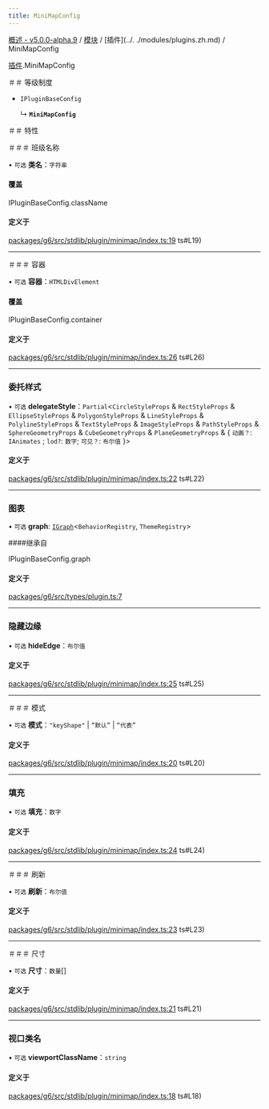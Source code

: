 ```yaml
---
title: MiniMapConfig
---
```


[概述 - v5.0.0-alpha.9](../../README.zh.md) / [模块](../../modules.zh.md) / [插件](../. ./modules/plugins.zh.md) / MiniMapConfig 

 [插件](../../modules/plugins.zh.md).MiniMapConfig 

 ＃＃ 等级制度 

 - `IPluginBaseConfig` 

   ↳ **`MiniMapConfig`** 

 ＃＃ 特性 

 ＃＃＃ 班级名称 

 • `可选` **类名**：`字符串` 

 #### 覆盖 

 IPluginBaseConfig.className 

 #### 定义于 

 [packages/g6/src/stdlib/plugin/minimap/index.ts:19](https://github.com/antvis/G6/blob/f03c826ec6/packages/g6/src/stdlib/plugin/minimap/index.ts) ts#L19) 

 ___ 

 ＃＃＃ 容器 

 • `可选` **容器**：`HTMLDivElement` 

 #### 覆盖 

 IPluginBaseConfig.container 

 #### 定义于 

 [packages/g6/src/stdlib/plugin/minimap/index.ts:26](https://github.com/antvis/G6/blob/f03c826ec6/packages/g6/src/stdlib/plugin/minimap/index.ts) ts#L26) 

 ___ 

 ### 委托样式 

 • `可选` **delegateStyle**：`Partial`<`CircleStyleProps` & `RectStyleProps` & `EllipseStyleProps` & `PolygonStyleProps` & `LineStyleProps` & `PolylineStyleProps` & `TextStyleProps` & `ImageStyleProps` & `PathStyleProps` & `SphereGeometryProps` & `CubeGeometryProps` & `PlaneGeometryProps` & { `动画？`: `IAnimates` ; `lod?`: `数字`; `可见？`: `布尔值` }\> 

 #### 定义于 

 [packages/g6/src/stdlib/plugin/minimap/index.ts:22](https://github.com/antvis/G6/blob/f03c826ec6/packages/g6/src/stdlib/plugin/minimap/index.ts) ts#L22) 

 ___ 

 ### 图表 

 • `可选` **graph**: [`IGraph`](../graph/IGraph.zh.md)<`BehaviorRegistry`, `ThemeRegistry`\> 

 ####继承自 

 IPluginBaseConfig.graph 

 #### 定义于 

 [packages/g6/src/types/plugin.ts:7](https://github.com/antvis/G6/blob/f03c826ec6/packages/g6/src/types/plugin.ts#L7) 

 ___ 

 ### 隐藏边缘 

 • `可选` **hideEdge**：`布尔值` 

 #### 定义于 

 [packages/g6/src/stdlib/plugin/minimap/index.ts:25](https://github.com/antvis/G6/blob/f03c826ec6/packages/g6/src/stdlib/plugin/minimap/index.ts) ts#L25) 

 ___ 

 ＃＃＃ 模式 

 • `可选` **模式**：``"keyShape"`` \| ``“默认”`` \| ``“代表”`` 

 #### 定义于 

 [packages/g6/src/stdlib/plugin/minimap/index.ts:20](https://github.com/antvis/G6/blob/f03c826ec6/packages/g6/src/stdlib/plugin/minimap/index.ts) ts#L20) 

 ___ 

 ### 填充 

 • `可选` **填充**：`数字` 

 #### 定义于 

 [packages/g6/src/stdlib/plugin/minimap/index.ts:24](https://github.com/antvis/G6/blob/f03c826ec6/packages/g6/src/stdlib/plugin/minimap/index.ts) ts#L24) 

 ___ 

 ＃＃＃ 刷新 

 • `可选` **刷新**：`布尔值` 

 #### 定义于 

 [packages/g6/src/stdlib/plugin/minimap/index.ts:23](https://github.com/antvis/G6/blob/f03c826ec6/packages/g6/src/stdlib/plugin/minimap/index.ts) ts#L23) 

 ___ 

 ＃＃＃ 尺寸 

 • `可选` **尺寸**：`数量`[] 

 #### 定义于 

 [packages/g6/src/stdlib/plugin/minimap/index.ts:21](https://github.com/antvis/G6/blob/f03c826ec6/packages/g6/src/stdlib/plugin/minimap/index.ts) ts#L21) 

 ___ 

 ### 视口类名 

 • `可选` **viewportClassName**：`string` 

 #### 定义于 

 [packages/g6/src/stdlib/plugin/minimap/index.ts:18](https://github.com/antvis/G6/blob/f03c826ec6/packages/g6/src/stdlib/plugin/minimap/index.ts) ts#L18)
